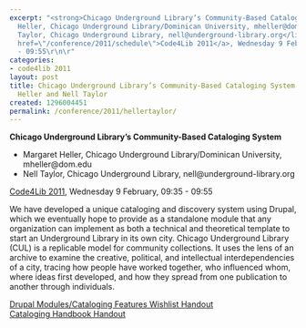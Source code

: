 ```yaml
---
excerpt: "<strong>Chicago Underground Library’s Community-Based Cataloging System</strong>\r\n\r\n<ul>\r\n<li>Margaret
  Heller, Chicago Underground Library/Dominican University, mheller@dom.edu</li>\r\n<li>Nell
  Taylor, Chicago Underground Library, nell@underground-library.org</li>\r\n</ul>\r\n\r\n<a
  href=\"/conference/2011/schedule\">Code4Lib 2011</a>, Wednesday 9 February, 09:35
  - 09:55\r\n\r"
categories:
- code4lib 2011
layout: post
title: Chicago Underground Library’s Community-Based Cataloging System - Margaret
  Heller and Nell Taylor
created: 1296004451
permalink: /conference/2011/hellertaylor/
---
```

<strong>Chicago Underground Library’s Community-Based Cataloging System</strong>

<ul>
<li>Margaret Heller, Chicago Underground Library/Dominican University, mheller@dom.edu</li>
<li>Nell Taylor, Chicago Underground Library, nell@underground-library.org</li>
</ul>

<a href="/conference/2011/schedule">Code4Lib 2011</a>, Wednesday 9 February, 09:35 - 09:55

We have developed a unique cataloging and discovery system using Drupal, which we eventually hope to provide as a standalone module that any organization can implement as both a technical and theoretical template to start an Underground Library in its own city. Chicago Underground Library (CUL) is a replicable model for community collections. It uses the lens of an archive to examine the creative, political, and intellectual interdependencies of a city, tracing how people have worked together, who influenced whom, where ideas first developed, and how they spread from one publication to another through individuals.

<a href="https://docs.google.com/viewer?a=v&pid=explorer&chrome=true&srcid=0ByEtpLrpKEM6NjY0MjM0MDctYTRjZi00MjQ1LWIyZGYtOTgzZWMyNmJhZGZi&hl=en">Drupal Modules/Cataloging Features Wishlist Handout</a>
<br />
<a href="https://docs.google.com/viewer?a=v&pid=explorer&chrome=true&srcid=0ByEtpLrpKEM6OTgwYmUzMjQtYTYyYS00NTQ4LTgyOWEtM2JkYzUwMDNmM2Yz&hl=en">Cataloging Handbook Handout</a>
